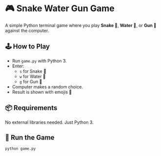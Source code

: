 # 🎮 Snake Water Gun Game

A simple Python terminal game where you play **Snake 🐍**, **Water 🌊**, or **Gun 🔫** against the computer.

## 🕹️ How to Play
- Run `game.py` with Python 3.
- Enter:
  - `s` for Snake 🐍  
  - `w` for Water 🌊  
  - `g` for Gun 🔫  
- Computer makes a random choice.
- Result is shown with emojis 🎉

## 📦 Requirements
No external libraries needed. Just Python 3.

## 🚀 Run the Game
```bash
python game.py
